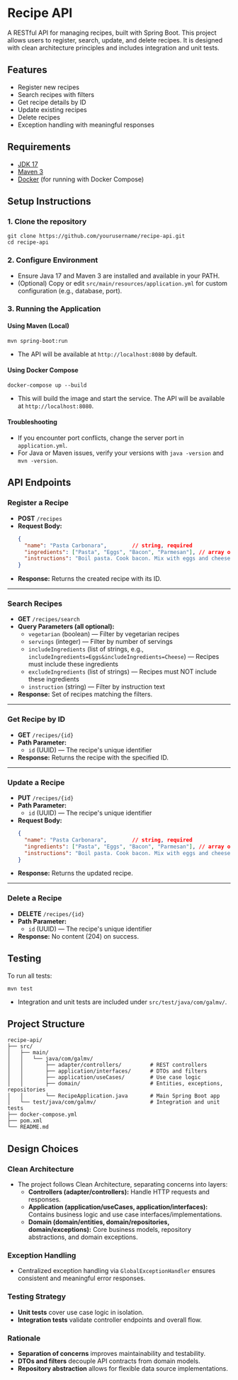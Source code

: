 # Recipe API

A RESTful API for managing recipes, built with Spring Boot. This project allows users to register, search, update, and delete recipes. It is designed with clean architecture principles and includes integration and unit tests.

## Features
- Register new recipes
- Search recipes with filters
- Get recipe details by ID
- Update existing recipes
- Delete recipes
- Exception handling with meaningful responses

## Requirements
- [JDK 17](https://www.oracle.com/java/technologies/downloads/#java17)
- [Maven 3](https://maven.apache.org)
- [Docker](https://www.docker.com/) (for running with Docker Compose)

## Setup Instructions

### 1. Clone the repository
```shell
git clone https://github.com/yourusername/recipe-api.git
cd recipe-api
```

### 2. Configure Environment
- Ensure Java 17 and Maven 3 are installed and available in your PATH.
- (Optional) Copy or edit `src/main/resources/application.yml` for custom configuration (e.g., database, port).

### 3. Running the Application

#### Using Maven (Local)
```shell
mvn spring-boot:run
```
- The API will be available at `http://localhost:8080` by default.

#### Using Docker Compose
```shell
docker-compose up --build
```
- This will build the image and start the service. The API will be available at `http://localhost:8080`.

#### Troubleshooting
- If you encounter port conflicts, change the server port in `application.yml`.
- For Java or Maven issues, verify your versions with `java -version` and `mvn -version`.

## API Endpoints

### Register a Recipe
- **POST** `/recipes`
- **Request Body:**
  ```json
  {
    "name": "Pasta Carbonara",        // string, required
    "ingredients": ["Pasta", "Eggs", "Bacon", "Parmesan"], // array of strings, required
    "instructions": "Boil pasta. Cook bacon. Mix with eggs and cheese." // string, required
  }
  ```
- **Response:** Returns the created recipe with its ID.

---

### Search Recipes
- **GET** `/recipes/search`
- **Query Parameters (all optional):**
  - `vegetarian` (boolean) — Filter by vegetarian recipes
  - `servings` (integer) — Filter by number of servings
  - `includeIngredients` (list of strings, e.g., `includeIngredients=Eggs&includeIngredients=Cheese`) — Recipes must include these ingredients
  - `excludeIngredients` (list of strings) — Recipes must NOT include these ingredients
  - `instruction` (string) — Filter by instruction text
- **Response:** Set of recipes matching the filters.

---

### Get Recipe by ID
- **GET** `/recipes/{id}`
- **Path Parameter:**
  - `id` (UUID) — The recipe's unique identifier
- **Response:** Returns the recipe with the specified ID.

---

### Update a Recipe
- **PUT** `/recipes/{id}`
- **Path Parameter:**
  - `id` (UUID) — The recipe's unique identifier
- **Request Body:**
  ```json
  {
    "name": "Pasta Carbonara",        // string, required
    "ingredients": ["Pasta", "Eggs", "Bacon", "Parmesan"], // array of strings, required
    "instructions": "Boil pasta. Cook bacon. Mix with eggs and cheese." // string, required
  }
  ```
- **Response:** Returns the updated recipe.

---

### Delete a Recipe
- **DELETE** `/recipes/{id}`
- **Path Parameter:**
  - `id` (UUID) — The recipe's unique identifier
- **Response:** No content (204) on success.

## Testing

To run all tests:
```shell
mvn test
```
- Integration and unit tests are included under `src/test/java/com/galmv/`.

## Project Structure
```
recipe-api/
├── src/
│   ├── main/
│   │   └── java/com/galmv/
│   │       ├── adapter/controllers/         # REST controllers
│   │       ├── application/interfaces/      # DTOs and filters
│   │       ├── application/useCases/        # Use case logic
│   │       ├── domain/                      # Entities, exceptions, repositories
│   │       └── RecipeApplication.java       # Main Spring Boot app
│   └── test/java/com/galmv/                 # Integration and unit tests
├── docker-compose.yml
├── pom.xml
└── README.md
```

## Design Choices

### Clean Architecture
- The project follows Clean Architecture, separating concerns into layers:
  - **Controllers (adapter/controllers):** Handle HTTP requests and responses.
  - **Application (application/useCases, application/interfaces):** Contains business logic and use case interfaces/implementations.
  - **Domain (domain/entities, domain/repositories, domain/exceptions):** Core business models, repository abstractions, and domain exceptions.

### Exception Handling
- Centralized exception handling via `GlobalExceptionHandler` ensures consistent and meaningful error responses.

### Testing Strategy
- **Unit tests** cover use case logic in isolation.
- **Integration tests** validate controller endpoints and overall flow.

### Rationale
- **Separation of concerns** improves maintainability and testability.
- **DTOs and filters** decouple API contracts from domain models.
- **Repository abstraction** allows for flexible data source implementations.

